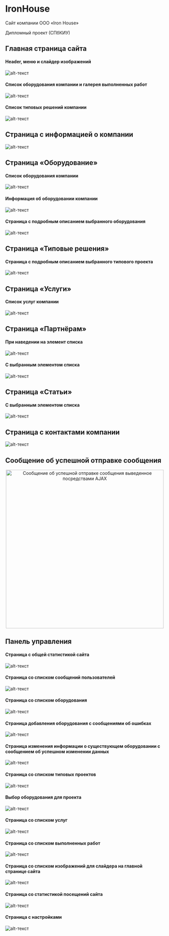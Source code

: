 # IronHouse

Сайт компании ООО «Iron House»  

Дипломный проект (СПбКИУ)

## Главная страница сайта
#### Header, меню и слайдер изображений
![alt-текст](https://github.com/AndrewTer/IronHouse/blob/master/screenshots/%D0%93%D0%BB%D0%B0%D0%B2%D0%BD%D0%B0%D1%8F%20%D1%81%D1%82%D1%80%D0%B0%D0%BD%D0%B8%D1%86%D0%B0%20%D1%81%D0%B0%D0%B9%D1%82%D0%B0%20%D1%81%D0%BE%20%D1%81%D0%BB%D0%B0%D0%B9%D0%B4%D0%B5%D1%80%D0%BE%D0%BC%20%D0%B8%D0%B7%D0%BE%D0%B1%D1%80%D0%B0%D0%B6%D0%B5%D0%BD%D0%B8%D0%B9.png "Главная страница сайта со слайдером изображений")

#### Список оборудования компании и галерея выполненных работ
![alt-текст](https://github.com/AndrewTer/IronHouse/blob/master/screenshots/%D0%93%D0%BB%D0%B0%D0%B2%D0%BD%D0%B0%D1%8F%20%D1%81%D1%82%D1%80%D0%B0%D0%BD%D0%B8%D1%86%D0%B0%20%D1%81%D0%B0%D0%B9%D1%82%D0%B0%20%D1%81%D0%BE%20%D1%81%D0%BF%D0%B8%D1%81%D0%BA%D0%BE%D0%BC%20%D0%BE%D0%B1%D0%BE%D1%80%D1%83%D0%B4%D0%BE%D0%B2%D0%B0%D0%BD%D0%B8%D1%8F%20%D0%B8%20%D0%B3%D0%B0%D0%BB%D0%B5%D1%80%D0%B5%D0%B5%D0%B9%20%D0%B2%D1%8B%D0%BF%D0%BE%D0%BB%D0%BD%D0%B5%D0%BD%D0%BD%D1%8B%D1%85%20%D1%80%D0%B0%D0%B1%D0%BE%D1%82.png "Главная страница сайта со списком оборудования и галереей выполненных работ")

#### Список типовых решений компании
![alt-текст](https://github.com/AndrewTer/IronHouse/blob/master/screenshots/%D0%93%D0%BB%D0%B0%D0%B2%D0%BD%D0%B0%D1%8F%20%D1%81%D1%82%D1%80%D0%B0%D0%BD%D0%B8%D1%86%D0%B0%20%D1%81%D0%B0%D0%B9%D1%82%D0%B0%20%D1%81%D0%BE%20%D1%81%D0%BF%D0%B8%D1%81%D0%BA%D0%BE%D0%BC%20%D1%82%D0%B8%D0%BF%D0%BE%D0%B2%D1%8B%D1%85%20%D1%80%D0%B5%D1%88%D0%B5%D0%BD%D0%B8%D0%B9%20%D0%BA%D0%BE%D0%BC%D0%BF%D0%B0%D0%BD%D0%B8%D0%B8.png "Главная страница сайта со списком типовых решений компании")

## Страница с информацией о компании
![alt-текст](https://github.com/AndrewTer/IronHouse/blob/master/screenshots/%D0%A1%D1%82%D1%80%D0%B0%D0%BD%D0%B8%D1%86%D0%B0%20%C2%AB%D0%9E%20%D0%BD%D0%B0%D1%81%C2%BB.png "Страница «О нас»")

## Страница «Оборудование»
#### Список оборудования компании
![alt-текст](https://github.com/AndrewTer/IronHouse/blob/master/screenshots/%D0%A1%D1%82%D1%80%D0%B0%D0%BD%D0%B8%D1%86%D0%B0%20%C2%AB%D0%9E%D0%B1%D0%BE%D1%80%D1%83%D0%B4%D0%BE%D0%B2%D0%B0%D0%BD%D0%B8%D0%B5%C2%BB%20%D1%81%D0%BE%20%D1%81%D0%BF%D0%B8%D1%81%D0%BA%D0%BE%D0%BC%20%D0%BE%D0%B1%D0%BE%D1%80%D1%83%D0%B4%D0%BE%D0%B2%D0%B0%D0%BD%D0%B8%D1%8F%20%D0%BA%D0%BE%D0%BC%D0%BF%D0%B0%D0%BD%D0%B8%D0%B8.png "Страница «Оборудование» со списком оборудования компании")

#### Информация об оборудовании компании
![alt-текст](https://github.com/AndrewTer/IronHouse/blob/master/screenshots/%D0%A1%D1%82%D1%80%D0%B0%D0%BD%D0%B8%D1%86%D0%B0%20%C2%AB%D0%9E%D0%B1%D0%BE%D1%80%D1%83%D0%B4%D0%BE%D0%B2%D0%B0%D0%BD%D0%B8%D0%B5%C2%BB%20%D1%81%20%D0%B8%D0%BD%D1%84%D0%BE%D1%80%D0%BC%D0%B0%D1%86%D0%B8%D0%B5%D0%B9%20%D0%BE%D0%B1%20%D0%BE%D0%B1%D0%BE%D1%80%D1%83%D0%B4%D0%BE%D0%B2%D0%B0%D0%BD%D0%B8%D0%B8%20%D0%BA%D0%BE%D0%BC%D0%BF%D0%B0%D0%BD%D0%B8%D0%B8.png "Страница «Оборудование» с информацией об оборудовании компании")

#### Страница с подробным описанием выбранного оборудования
![alt-текст](https://github.com/AndrewTer/IronHouse/blob/master/screenshots/%D0%A1%D1%82%D1%80%D0%B0%D0%BD%D0%B8%D1%86%D0%B0%20%D1%81%20%D0%BF%D0%BE%D0%B4%D1%80%D0%BE%D0%B1%D0%BD%D1%8B%D0%BC%20%D0%BE%D0%BF%D0%B8%D1%81%D0%B0%D0%BD%D0%B8%D0%B5%D0%BC%20%D0%B2%D1%8B%D0%B1%D1%80%D0%B0%D0%BD%D0%BD%D0%BE%D0%B3%D0%BE%20%D0%BE%D0%B1%D0%BE%D1%80%D1%83%D0%B4%D0%BE%D0%B2%D0%B0%D0%BD%D0%B8%D1%8F.png "Страница с подробным описанием выбранного оборудования")

## Страница «Типовые решения»
#### Страница с подробным описанием выбранного типового проекта
![alt-текст](https://github.com/AndrewTer/IronHouse/blob/master/screenshots/%D0%A1%D1%82%D1%80%D0%B0%D0%BD%D0%B8%D1%86%D0%B0%20%D1%81%20%D0%BF%D0%BE%D0%B4%D1%80%D0%BE%D0%B1%D0%BD%D1%8B%D0%BC%20%D0%BE%D0%BF%D0%B8%D1%81%D0%B0%D0%BD%D0%B8%D0%B5%D0%BC%20%D0%B2%D1%8B%D0%B1%D1%80%D0%B0%D0%BD%D0%BD%D0%BE%D0%B3%D0%BE%20%D1%82%D0%B8%D0%BF%D0%BE%D0%B2%D0%BE%D0%B3%D0%BE%20%D0%BF%D1%80%D0%BE%D0%B5%D0%BA%D1%82%D0%B0.png "Страница с подробным описанием выбранного типового проекта")

## Страница «Услуги»
#### Список услуг компании
![alt-текст](https://github.com/AndrewTer/IronHouse/blob/master/screenshots/%D0%A1%D1%82%D1%80%D0%B0%D0%BD%D0%B8%D1%86%D0%B0%20%C2%AB%D0%A3%D1%81%D0%BB%D1%83%D0%B3%D0%B8%C2%BB%20%D1%81%D0%BE%20%D1%81%D0%BF%D0%B8%D1%81%D0%BA%D0%BE%D0%BC%20%D1%83%D1%81%D0%BB%D1%83%D0%B3%20%D0%BA%D0%BE%D0%BC%D0%BF%D0%B0%D0%BD%D0%B8%D0%B8.png "Страница «Услуги» со списком услуг компании")

## Страница «Партнёрам»
#### При наведении на элемент списка
![alt-текст](https://github.com/AndrewTer/IronHouse/blob/master/screenshots/%D0%A1%D1%82%D1%80%D0%B0%D0%BD%D0%B8%D1%86%D0%B0%20%C2%AB%D0%9F%D0%B0%D1%80%D1%82%D0%BD%D1%91%D1%80%D0%B0%D0%BC%C2%BB%20%D0%BF%D1%80%D0%B8%20%D0%BD%D0%B0%D0%B2%D0%B5%D0%B4%D0%B5%D0%BD%D0%B8%D0%B8%20%D0%BD%D0%B0%20%D1%8D%D0%BB%D0%B5%D0%BC%D0%B5%D0%BD%D1%82%20%D1%81%D0%BF%D0%B8%D1%81%D0%BA%D0%B0.png "Страница «Партнёрам» при наведении на элемент списка")

#### С выбранным элементом списка
![alt-текст](https://github.com/AndrewTer/IronHouse/blob/master/screenshots/%D0%A1%D1%82%D1%80%D0%B0%D0%BD%D0%B8%D1%86%D0%B0%20%C2%AB%D0%9F%D0%B0%D1%80%D1%82%D0%BD%D1%91%D1%80%D0%B0%D0%BC%C2%BB%20%D1%81%20%D0%B2%D1%8B%D0%B1%D1%80%D0%B0%D0%BD%D0%BD%D1%8B%D0%BC%20%D1%8D%D0%BB%D0%B5%D0%BC%D0%B5%D0%BD%D1%82%D0%BE%D0%BC%20%D1%81%D0%BF%D0%B8%D1%81%D0%BA%D0%B0.png "Страница «Партнёрам» с выбранным элементом списка")

## Страница «Статьи»
#### С выбранным элементом списка
![alt-текст](https://github.com/AndrewTer/IronHouse/blob/master/screenshots/%D0%A1%D1%82%D1%80%D0%B0%D0%BD%D0%B8%D1%86%D0%B0%20%C2%AB%D0%A1%D1%82%D0%B0%D1%82%D1%8C%D0%B8%C2%BB%20%D1%81%20%D0%B2%D1%8B%D0%B1%D1%80%D0%B0%D0%BD%D0%BD%D1%8B%D0%BC%20%D1%8D%D0%BB%D0%B5%D0%BC%D0%B5%D0%BD%D1%82%D0%BE%D0%BC%20%D1%81%D0%BF%D0%B8%D1%81%D0%BA%D0%B0.png "Страница «Статьи» с выбранным элементом списка")

## Страница с контактами компании
![alt-текст](https://github.com/AndrewTer/IronHouse/blob/master/screenshots/%D0%A1%D1%82%D1%80%D0%B0%D0%BD%D0%B8%D1%86%D0%B0%20%C2%AB%D0%9A%D0%BE%D0%BD%D1%82%D0%B0%D0%BA%D1%82%D1%8B%C2%BB.png "Страница «Контакты»")

## Сообщение об успешной отправке сообщения
<p align="center">
<img width="500" src="https://github.com/AndrewTer/IronHouse/blob/master/screenshots/%D0%A1%D0%BE%D0%BE%D0%B1%D1%89%D0%B5%D0%BD%D0%B8%D0%B5%20%D0%BE%D0%B1%20%D1%83%D1%81%D0%BF%D0%B5%D1%88%D0%BD%D0%BE%D0%B9%20%D0%BE%D1%82%D0%BF%D1%80%D0%B0%D0%B2%D0%BA%D0%B5%20%D1%81%D0%BE%D0%BE%D0%B1%D1%89%D0%B5%D0%BD%D0%B8%D1%8F%20%D0%B2%D1%8B%D0%B2%D0%B5%D0%B4%D0%B5%D0%BD%D0%BD%D0%BE%D0%B5%20%D0%BF%D0%BE%D1%81%D1%80%D0%B5%D0%B4%D1%81%D1%82%D0%B2%D0%B0%D0%BC%D0%B8%20AJAX.png" alt="Сообщение об успешной отправке сообщения выведенное посредствами AJAX">
</p>

## Панель управления
#### Страница с общей статистикой сайта
![alt-текст](https://github.com/AndrewTer/IronHouse/blob/master/screenshots/%D0%A1%D1%82%D1%80%D0%B0%D0%BD%D0%B8%D1%86%D0%B0%20%D1%81%20%D0%BE%D0%B1%D1%89%D0%B5%D0%B9%20%D1%81%D1%82%D0%B0%D1%82%D0%B8%D1%81%D1%82%D0%B8%D0%BA%D0%BE%D0%B9%20%D1%81%D0%B0%D0%B9%D1%82%D0%B0.png "Страница с общей статистикой сайта")

#### Страница со списком сообщений пользователей
![alt-текст](https://github.com/AndrewTer/IronHouse/blob/master/screenshots/%D0%A1%D1%82%D1%80%D0%B0%D0%BD%D0%B8%D1%86%D0%B0%20%D1%81%D0%BE%20%D1%81%D0%BF%D0%B8%D1%81%D0%BA%D0%BE%D0%BC%20%D1%81%D0%BE%D0%BE%D0%B1%D1%89%D0%B5%D0%BD%D0%B8%D0%B9%20%D0%BF%D0%BE%D0%BB%D1%8C%D0%B7%D0%BE%D0%B2%D0%B0%D1%82%D0%B5%D0%BB%D0%B5%D0%B9.png "Страница со списком сообщений пользователей")

#### Страница со списком оборудования
![alt-текст](https://github.com/AndrewTer/IronHouse/blob/master/screenshots/%D0%A1%D1%82%D1%80%D0%B0%D0%BD%D0%B8%D1%86%D0%B0%20%C2%AB%D0%9E%D0%B1%D0%BE%D1%80%D1%83%D0%B4%D0%BE%D0%B2%D0%B0%D0%BD%D0%B8%D0%B5%C2%BB%20%D0%B2%20%D0%BF%D0%B0%D0%BD%D0%B5%D0%BB%D0%B8%20%D1%83%D0%BF%D1%80%D0%B0%D0%B2%D0%BB%D0%B5%D0%BD%D0%B8%D1%8F.png "Страница «Оборудование» в панели управления")

#### Страница добавления оборудования с сообщениями об ошибках
![alt-текст](https://github.com/AndrewTer/IronHouse/blob/master/screenshots/%D0%A1%D1%82%D1%80%D0%B0%D0%BD%D0%B8%D1%86%D0%B0%20%D0%B4%D0%BE%D0%B1%D0%B0%D0%B2%D0%BB%D0%B5%D0%BD%D0%B8%D1%8F%20%D0%BE%D0%B1%D0%BE%D1%80%D1%83%D0%B4%D0%BE%D0%B2%D0%B0%D0%BD%D0%B8%D1%8F%20%D1%81%20%D1%81%D0%BE%D0%BE%D0%B1%D1%89%D0%B5%D0%BD%D0%B8%D1%8F%D0%BC%D0%B8%20%D0%BE%D0%B1%20%D0%BE%D1%88%D0%B8%D0%B1%D0%BA%D0%B0%D1%85.png "Страница добавления оборудования с сообщениями об ошибках")

#### Страница изменения информации о существующем оборудовании с сообщением об успешном изменении данных
![alt-текст](https://github.com/AndrewTer/IronHouse/blob/master/screenshots/%D0%A1%D1%82%D1%80%D0%B0%D0%BD%D0%B8%D1%86%D0%B0%20%D0%B8%D0%B7%D0%BC%D0%B5%D0%BD%D0%B5%D0%BD%D0%B8%D1%8F%20%D0%B8%D0%BD%D1%84%D0%BE%D1%80%D0%BC%D0%B0%D1%86%D0%B8%D0%B8%20%D0%BE%20%D1%81%D1%83%D1%89%D0%B5%D1%81%D1%82%D0%B2%D1%83%D1%8E%D1%89%D0%B5%D0%BC%20%D0%BE%D0%B1%D0%BE%D1%80%D1%83%D0%B4%D0%BE%D0%B2%D0%B0%D0%BD%D0%B8%D0%B8%20%D1%81%20%D1%81%D0%BE%D0%BE%D0%B1%D1%89%D0%B5%D0%BD%D0%B8%D0%B5%D0%BC%20%D0%BE%D0%B1%20%D1%83%D1%81%D0%BF%D0%B5%D1%88%D0%BD%D0%BE%D0%BC%20%D0%B8%D0%B7%D0%BC%D0%B5%D0%BD%D0%B5%D0%BD%D0%B8%D0%B8%20%D0%B4%D0%B0%D0%BD%D0%BD%D1%8B%D1%85.png "Страница изменения информации о существующем оборудовании с сообщением об успешном изменении данных")

#### Страница со списком типовых проектов
![alt-текст](https://github.com/AndrewTer/IronHouse/blob/master/screenshots/%D0%A1%D1%82%D1%80%D0%B0%D0%BD%D0%B8%D1%86%D0%B0%20%C2%AB%D0%A2%D0%B8%D0%BF%D0%BE%D0%B2%D1%8B%D0%B5%20%D0%BF%D1%80%D0%BE%D0%B5%D0%BA%D1%82%D1%8B%C2%BB%20%D0%B2%20%D0%BF%D0%B0%D0%BD%D0%B5%D0%BB%D0%B8%20%D1%83%D0%BF%D1%80%D0%B0%D0%B2%D0%BB%D0%B5%D0%BD%D0%B8%D1%8F.png "Страница «Типовые проекты» в панели управления")

#### Выбор оборудования для проекта
![alt-текст](https://github.com/AndrewTer/IronHouse/blob/master/screenshots/%D0%92%D1%8B%D0%B1%D0%BE%D1%80%20%D0%BE%D0%B1%D0%BE%D1%80%D1%83%D0%B4%D0%BE%D0%B2%D0%B0%D0%BD%D0%B8%D1%8F%20%D0%B4%D0%BB%D1%8F%20%D0%BF%D1%80%D0%BE%D0%B5%D0%BA%D1%82%D0%B0.png "Выбор оборудования для проекта")

#### Страница со списком услуг
![alt-текст](https://github.com/AndrewTer/IronHouse/blob/master/screenshots/%D0%A1%D1%82%D1%80%D0%B0%D0%BD%D0%B8%D1%86%D0%B0%20%C2%AB%D0%A3%D1%81%D0%BB%D1%83%D0%B3%D0%B8%C2%BB.png "Страница «Услуги»")

#### Страница со списком выполненных работ
![alt-текст](https://github.com/AndrewTer/IronHouse/blob/master/screenshots/%D0%A1%D1%82%D1%80%D0%B0%D0%BD%D0%B8%D1%86%D0%B0%20%C2%AB%D0%A0%D0%B0%D0%B1%D0%BE%D1%82%D1%8B%C2%BB.png "Страница «Работы»")

#### Страница со списком изображений для слайдера на главной странице сайта
![alt-текст](https://github.com/AndrewTer/IronHouse/blob/master/screenshots/%D0%A1%D1%82%D1%80%D0%B0%D0%BD%D0%B8%D1%86%D0%B0%20%C2%AB%D0%A1%D0%BB%D0%B0%D0%B9%D0%B4%D0%B5%D1%80%C2%BB.png "Страница «Слайдер»")

#### Страница со статистикой посещений сайта
![alt-текст](https://github.com/AndrewTer/IronHouse/blob/master/screenshots/%D0%A1%D1%82%D1%80%D0%B0%D0%BD%D0%B8%D1%86%D0%B0%20%C2%AB%D0%9F%D0%BE%D1%81%D0%B5%D1%89%D0%B5%D0%BD%D0%B8%D1%8F%C2%BB.png "Страница «Посещения»")

#### Страница с настройками
![alt-текст](https://github.com/AndrewTer/IronHouse/blob/master/screenshots/%D0%A1%D1%82%D1%80%D0%B0%D0%BD%D0%B8%D1%86%D0%B0%20%C2%AB%D0%9D%D0%B0%D1%81%D1%82%D1%80%D0%BE%D0%B9%D0%BA%D0%B8%C2%BB%20%D0%BF%D1%80%D0%B8%20%D0%BD%D0%B5%D0%B2%D0%B5%D1%80%D0%BD%D0%BE%20%D0%B2%D0%B2%D0%B5%D0%B4%D1%91%D0%BD%D0%BD%D1%8B%D1%85%20%D0%B4%D0%B0%D0%BD%D0%BD%D1%8B%D1%85.png "Страница «Настройки» при неверно введённых данных")
